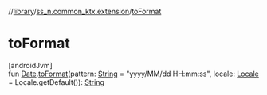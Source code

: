 //[library](../../index.md)/[ss_n.common_ktx.extension](index.md)/[toFormat](to-format.md)

# toFormat

[androidJvm]\
fun [Date](https://developer.android.com/reference/kotlin/java/util/Date.html).[toFormat](to-format.md)(pattern: [String](https://kotlinlang.org/api/latest/jvm/stdlib/kotlin/-string/index.html) = "yyyy/MM/dd HH:mm:ss", locale: [Locale](https://developer.android.com/reference/kotlin/java/util/Locale.html) = Locale.getDefault()): [String](https://kotlinlang.org/api/latest/jvm/stdlib/kotlin/-string/index.html)

